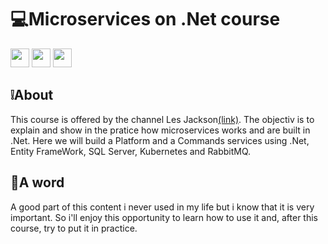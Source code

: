 # :computer:Microservices on .Net course

<img height="30" src="https://img.shields.io/badge/C%23-239120?style=for-the-badge&logo=c-sharp&logoColor=white">
<img height="30" src="https://img.shields.io/badge/Microsoft%20SQL%20Server-CC2927?style=for-the-badge&logo=microsoft%20sql%20server&logoColor=white">
<img height="30" src="https://img.shields.io/badge/kubernetes-326ce5.svg?&style=for-the-badge&logo=kubernetes&logoColor=white">

## :grey_exclamation:About

<p>This course is offered by the channel Les Jackson<a href="https://youtu.be/DgVjEo3OGBI">(link)</a>. The objectiv is to explain and show in the pratice how microservices works and are built in .Net. Here we will build a Platform and a Commands services using .Net, Entity FrameWork, SQL Server, Kubernetes and RabbitMQ. </p>

## :wave:A word

<p> A good part of this content i never used in my life but i know that it is very important. So i'll enjoy this opportunity to learn how to use it and, after this course, try to put it in practice.</p>